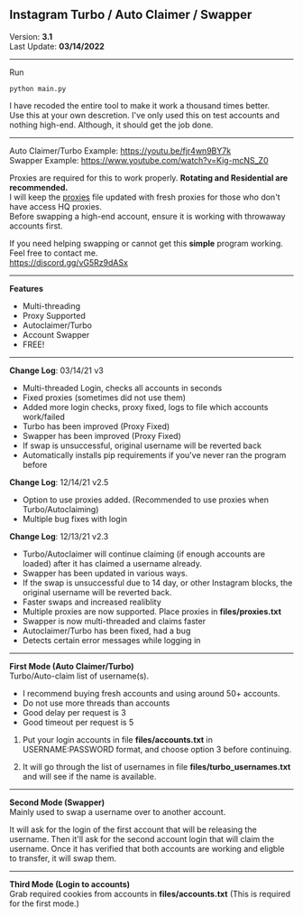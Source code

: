 ## Instagram Turbo / Auto Claimer / Swapper
Version: **3.1**<br>
Last Update: **03/14/2022**<br>
<hr>

Run
```
python main.py
```

I have recoded the entire tool to make it work a thousand times better.<br>
Use this at your own descretion. I've only used this on test accounts and nothing high-end. Although, it should get the job done.<br>

<hr>

Auto Claimer/Turbo Example: https://youtu.be/fjr4wn9BY7k<br>
Swapper Example: https://www.youtube.com/watch?v=Kig-mcNS_Z0

Proxies are required for this to work properly. **Rotating and Residential are recommended.** <br>
I will keep the <a target="_blank" href="https://raw.githubusercontent.com/itsunderscores/Instagram-Auto-Claimer-Swapper/main/files/proxies.txt">proxies</a> file updated with fresh proxies for those who don't have access HQ proxies.<br>
Before swapping a high-end account, ensure it is working with throwaway accounts first.

If you need helping swapping or cannot get this **simple** program working. Feel free to contact me.<br>
https://discord.gg/vG5Rz9dASx

<hr>

**Features**
- Multi-threading<br>
- Proxy Supported
- Autoclaimer/Turbo
- Account Swapper
- FREE!

<hr>

**Change Log**: 03/14/21 v3
- Multi-threaded Login, checks all accounts in seconds
- Fixed proxies (sometimes did not use them)
- Added more login checks, proxy fixed, logs to file which accounts work/failed
- Turbo has been improved (Proxy Fixed)
- Swapper has been improved (Proxy Fixed)
- If swap is unsuccessful, original username will be reverted back
- Automatically installs pip requirements if you've never ran the program before

**Change Log**: 12/14/21 v2.5
- Option to use proxies added. (Recommended to use proxies when Turbo/Autoclaiming)
- Multiple bug fixes with login

**Change Log**: 12/13/21 v2.3
- Turbo/Autoclaimer will continue claiming (if enough accounts are loaded) after it has claimed a username already.
- Swapper has been updated in various ways.
- If the swap is unsuccessful due to 14 day, or other Instagram blocks, the original username will be reverted back.
- Faster swaps and increased realiblity
- Multiple proxies are now supported. Place proxies in **files/proxies.txt**
- Swapper is now multi-threaded and claims faster
- Autoclaimer/Turbo has been fixed, had a bug
- Detects certain error messages while logging in

<hr>

**First Mode (Auto Claimer/Turbo)**<br>
Turbo/Auto-claim list of username(s).

* I recommend buying fresh accounts and using around 50+ accounts.
* Do not use more threads than accounts
* Good delay per request is 3
* Good timeout per request is 5

1) Put your login accounts in file **files/accounts.txt** in USERNAME:PASSWORD format, and choose option 3 before continuing.

2) It will go through the list of usernames in file **files/turbo_usernames.txt** and will see if the name is available.

<hr>

**Second Mode (Swapper)**<br>
Mainly used to swap a username over to another account.

It will ask for the login of the first account that will be releasing the username. Then it'll ask for the second account login that will claim the username. Once it has verified that both accounts are working and eligble to transfer, it will swap them.

<hr>

**Third Mode (Login to accounts)**<br>
Grab required cookies from accounts in **files/accounts.txt** (This is required for the first mode.)
